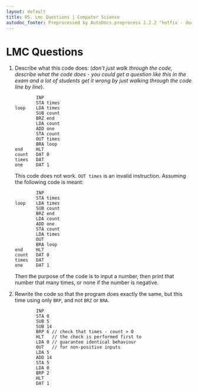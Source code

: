 ```yaml
---
layout: default
title: 05. Lmc Questions | Computer Science
autodoc_footer: Preprocessed by AutoDocs.preprocess 2.2.2 "hotfix - documents *actually* actually work now" ⓒ Starwort, 2020
---
```


# LMC Questions

1. Describe what this code does: (*don't just walk through the code, describe what the code does - you could get a question like this in the exam and a lot of students get it wrong by just walking through the code line by line*).

    ```lmc
            INP
            STA times
    loop    LDA times
            SUB count
            BRZ end
            LDA count
            ADD one
            STA count
            OUT times
            BRA loop
    end     HLT
    count   DAT 0
    times   DAT
    one     DAT 1
    ```

    This code does not work. `OUT times` is an invalid instruction. Assuming the following code is meant:

    ```lmc
            INP
            STA times
    loop    LDA times
            SUB count
            BRZ end
            LDA count
            ADD one
            STA count
            LDA times
            OUT
            BRA loop
    end     HLT
    count   DAT 0
    times   DAT
    one     DAT 1
    ```

    Then the purpose of the code is to input a number, then print that number that many times, or none if the number is negative.
2. Rewrite the code so that the program does exactly the same, but this time using only `BRP`, and not `BRZ` or `BRA`.

    ```lmc
            INP
            STA 0
            SUB 5
            SUB 14
            BRP 6 // check that times - count > 0
            HLT   // the check is performed first to
            LDA 0 // guarantee identical behaviour
            OUT   // for non-positive inputs
            LDA 5
            ADD 14
            STA 5
            LDA 0
            BRP 2
            HLT
            DAT 1
    ```